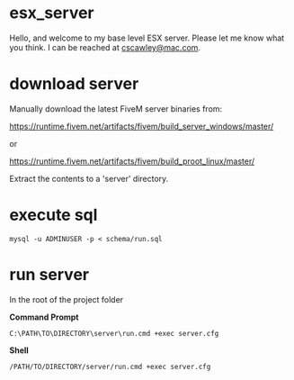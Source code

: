 # esx_server
Hello, and welcome to my base level ESX server. Please let me know what you think. I can be reached at <cscawley@mac.com>.

# download server

Manually download the latest FiveM server binaries from:

https://runtime.fivem.net/artifacts/fivem/build_server_windows/master/
 
or

https://runtime.fivem.net/artifacts/fivem/build_proot_linux/master/

Extract the contents to a 'server' directory.

# execute sql

```
mysql -u ADMINUSER -p < schema/run.sql
```

# run server

In the root of the project folder

**Command Prompt**

```
C:\PATH\TO\DIRECTORY\server\run.cmd +exec server.cfg
```

**Shell**

```
/PATH/TO/DIRECTORY/server/run.cmd +exec server.cfg
```
